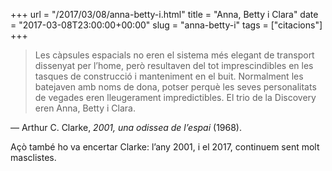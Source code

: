 +++
url = "/2017/03/08/anna-betty-i.html"
title = "Anna, Betty i Clara"
date = "2017-03-08T23:00:00+00:00"
slug = "anna-betty-i"
tags = ["citacions"]
+++

>  Les càpsules espacials no eren el sistema més elegant de transport dissenyat per l’home, però resultaven del tot imprescindibles en les tasques de construcció i manteniment en el buit. Normalment les batejaven amb noms de dona, potser perquè les seves personalitats de vegades eren lleugerament impredictibles. El trio de la Discovery eren Anna, Betty i Clara.

— Arthur C. Clarke,  *2001, una odissea de l’espai* (1968).

Açò també ho va encertar Clarke: l’any 2001, i el 2017, continuem sent molt masclistes.

